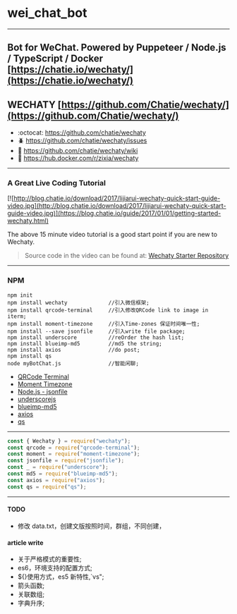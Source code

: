 # wei_chat_bot

---

## Bot for WeChat. Powered by Puppeteer / Node.js / TypeScript / Docker [https://chatie.io/wechaty/](https://chatie.io/wechaty/)

## WECHATY [https://github.com/Chatie/wechaty/](https://github.com/Chatie/wechaty/)

* :octocat: <https://github.com/chatie/wechaty>
* :beetle: <https://github.com/chatie/wechaty/issues>
* :book: <https://github.com/chatie/wechaty/wiki>
* :whale: <https://hub.docker.com/r/zixia/wechaty>

---

### A Great Live Coding Tutorial

[![http://blog.chatie.io/download/2017/lijiarui-wechaty-quick-start-guide-video.jpg](http://blog.chatie.io/download/2017/lijiarui-wechaty-quick-start-guide-video.jpg)](https://blog.chatie.io/guide/2017/01/01/getting-started-wechaty.html)

The above 15 minute video tutorial is a good start point if you are new to Wechaty.

> Source code in the video can be found at: [Wechaty Starter Repository](https://github.com/lijiarui/wechaty-getting-started)

---

### NPM

```shell
npm init
npm install wechaty             //引入微信框架;
npm install qrcode-terminal     //引入修改QRCode link to image in iterm;
npm install moment-timezone     //引入Time-zones 保证时间唯一性;
npm install --save jsonfile     //引入write file package;
npm install underscore          //reOrder the hash list;
npm install blueimp-md5         //md5 the string;
npm install axios               //do post;
npm install qs
node myBotChat.js               //智能闲聊;
```

* [QRCode Terminal](https://github.com/gtanner/qrcode-terminal)
* [Moment Timezone](https://momentjs.com/timezone/)
* [Node.js - jsonfile](https://github.com/jprichardson/node-jsonfile)
* [underscorejs](http://underscorejs.org/)
* [blueimp-md5](https://github.com/blueimp/JavaScript-MD5)
* [axios](https://github.com/axios/axios)
* [qs](https://www.npmjs.com/package/qs)

---

```javascript
const { Wechaty } = require("wechaty");
const qrcode = require("qrcode-terminal");
const moment = require("moment-timezone");
const jsonfile = require("jsonfile");
const _ = require("underscore");
const md5 = require("blueimp-md5");
const axios = require("axios");
const qs = require("qs");
```

---

#### TODO

* 修改 data.txt，创建文版按照时间，群组，不同创建，

#### article write

* 关于严格模式的重要性;
* es6，环境支持的配置方式;
* ${}使用方式，es5 新特性,`vs";
* 箭头函数;
* 关联数组;
* 字典升序;
